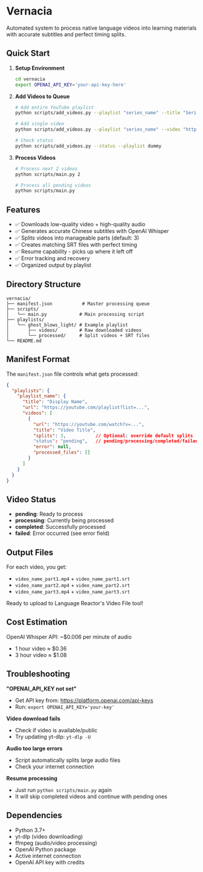# Vernacia

Automated system to process native language videos into learning materials with accurate subtitles and perfect timing splits.

## Quick Start

1. **Setup Environment**
   ```bash
   cd vernacia
   export OPENAI_API_KEY='your-api-key-here'
   ```

2. **Add Videos to Queue**
   ```bash
   # Add entire YouTube playlist
   python scripts/add_videos.py --playlist "series_name" --title "Series Title" --url "https://youtube.com/playlist?list=..."
   
   # Add single video
   python scripts/add_videos.py --playlist "series_name" --video "https://youtube.com/watch?v=..."
   
   # Check status
   python scripts/add_videos.py --status --playlist dummy
   ```

3. **Process Videos**
   ```bash
   # Process next 2 videos
   python scripts/main.py 2
   
   # Process all pending videos  
   python scripts/main.py
   ```

## Features

- ✅ Downloads low-quality video + high-quality audio
- ✅ Generates accurate Chinese subtitles with OpenAI Whisper
- ✅ Splits videos into manageable parts (default: 3)
- ✅ Creates matching SRT files with perfect timing
- ✅ Resume capability - picks up where it left off
- ✅ Error tracking and recovery
- ✅ Organized output by playlist

## Directory Structure

```
vernacia/
├── manifest.json           # Master processing queue
├── scripts/
│   └── main.py            # Main processing script
├── playlists/
│   └── ghost_blows_light/ # Example playlist
│       ├── videos/        # Raw downloaded videos
│       └── processed/     # Split videos + SRT files
└── README.md
```

## Manifest Format

The `manifest.json` file controls what gets processed:

```json
{
  "playlists": {
    "playlist_name": {
      "title": "Display Name",
      "url": "https://youtube.com/playlist?list=...",
      "videos": [
        {
          "url": "https://youtube.com/watch?v=...",
          "title": "Video Title",
          "splits": 3,           // Optional: override default splits
          "status": "pending",   // pending/processing/completed/failed
          "error": null,
          "processed_files": []
        }
      ]
    }
  }
}
```

## Video Status

- **pending**: Ready to process
- **processing**: Currently being processed
- **completed**: Successfully processed
- **failed**: Error occurred (see error field)

## Output Files

For each video, you get:
- `video_name_part1.mp4` + `video_name_part1.srt`
- `video_name_part2.mp4` + `video_name_part2.srt`  
- `video_name_part3.mp4` + `video_name_part3.srt`

Ready to upload to Language Reactor's Video File tool!

## Cost Estimation

OpenAI Whisper API: ~$0.006 per minute of audio
- 1 hour video ≈ $0.36
- 3 hour video ≈ $1.08

## Troubleshooting

**"OPENAI_API_KEY not set"**
- Get API key from: https://platform.openai.com/api-keys
- Run: `export OPENAI_API_KEY='your-key'`

**Video download fails**
- Check if video is available/public
- Try updating yt-dlp: `yt-dlp -U`

**Audio too large errors**
- Script automatically splits large audio files
- Check your internet connection

**Resume processing**
- Just run `python scripts/main.py` again
- It will skip completed videos and continue with pending ones

## Dependencies

- Python 3.7+
- yt-dlp (video downloading)
- ffmpeg (audio/video processing)
- OpenAI Python package
- Active internet connection
- OpenAI API key with credits